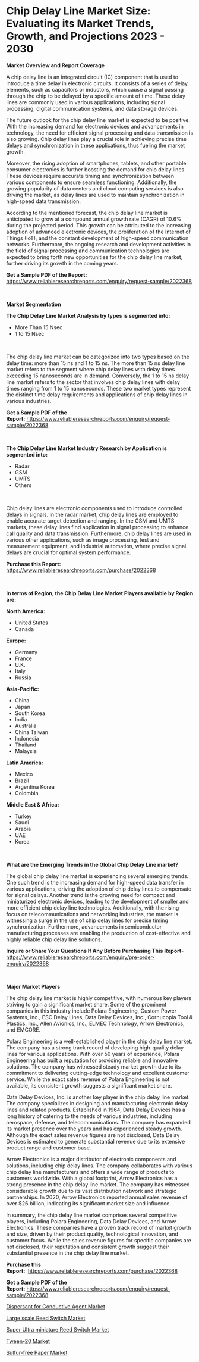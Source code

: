 <p><h1>Chip Delay Line Market Size: Evaluating its Market Trends, Growth, and Projections 2023 - 2030</h1></p><p><strong>Market Overview and Report Coverage</strong></p>
<p><p>A chip delay line is an integrated circuit (IC) component that is used to introduce a time delay in electronic circuits. It consists of a series of delay elements, such as capacitors or inductors, which cause a signal passing through the chip to be delayed by a specific amount of time. These delay lines are commonly used in various applications, including signal processing, digital communication systems, and data storage devices.</p><p>The future outlook for the chip delay line market is expected to be positive. With the increasing demand for electronic devices and advancements in technology, the need for efficient signal processing and data transmission is also growing. Chip delay lines play a crucial role in achieving precise time delays and synchronization in these applications, thus fueling the market growth.</p><p>Moreover, the rising adoption of smartphones, tablets, and other portable consumer electronics is further boosting the demand for chip delay lines. These devices require accurate timing and synchronization between various components to ensure seamless functioning. Additionally, the growing popularity of data centers and cloud computing services is also driving the market, as delay lines are used to maintain synchronization in high-speed data transmission.</p><p>According to the mentioned forecast, the chip delay line market is anticipated to grow at a compound annual growth rate (CAGR) of 10.6% during the projected period. This growth can be attributed to the increasing adoption of advanced electronic devices, the proliferation of the Internet of Things (IoT), and the constant development of high-speed communication networks. Furthermore, the ongoing research and development activities in the field of signal processing and communication technologies are expected to bring forth new opportunities for the chip delay line market, further driving its growth in the coming years.</p></p>
<p><strong>Get a Sample PDF of the Report:</strong> <a href="https://www.reliableresearchreports.com/enquiry/request-sample/2022368">https://www.reliableresearchreports.com/enquiry/request-sample/2022368</a></p>
<p>&nbsp;</p>
<p><strong>Market Segmentation</strong></p>
<p><strong>The Chip Delay Line Market Analysis by types is segmented into:</strong></p>
<p><ul><li>More Than 15 Nsec</li><li>1 to 15 Nsec</li></ul></p>
<p>&nbsp;</p>
<p><p>The chip delay line market can be categorized into two types based on the delay time: more than 15 ns and 1 to 15 ns. The more than 15 ns delay line market refers to the segment where chip delay lines with delay times exceeding 15 nanoseconds are in demand. Conversely, the 1 to 15 ns delay line market refers to the sector that involves chip delay lines with delay times ranging from 1 to 15 nanoseconds. These two market types represent the distinct time delay requirements and applications of chip delay lines in various industries.</p></p>
<p><strong>Get a Sample PDF of the Report:</strong>&nbsp;<a href="https://www.reliableresearchreports.com/enquiry/request-sample/2022368">https://www.reliableresearchreports.com/enquiry/request-sample/2022368</a></p>
<p>&nbsp;</p>
<p><strong>The Chip Delay Line Market Industry Research by Application is segmented into:</strong></p>
<p><ul><li>Radar</li><li>GSM</li><li>UMTS</li><li>Others</li></ul></p>
<p>&nbsp;</p>
<p><p>Chip delay lines are electronic components used to introduce controlled delays in signals. In the radar market, chip delay lines are employed to enable accurate target detection and ranging. In the GSM and UMTS markets, these delay lines find application in signal processing to enhance call quality and data transmission. Furthermore, chip delay lines are used in various other applications, such as image processing, test and measurement equipment, and industrial automation, where precise signal delays are crucial for optimal system performance.</p></p>
<p><strong>Purchase this Report:</strong>&nbsp; <a href="https://www.reliableresearchreports.com/purchase/2022368">https://www.reliableresearchreports.com/purchase/2022368</a></p>
<p>&nbsp;</p>
<p><strong>In terms of Region, the Chip Delay Line Market Players available by Region are:</strong></p>
<p>
    <p> <strong> North America: </strong>
        <ul>
            <li>United States</li>
            <li>Canada</li>
        </ul>
        </p> 
    <p> <strong> Europe: </strong>
        <ul>
            <li>Germany</li>
            <li>France</li>
            <li>U.K.</li>
            <li>Italy</li>
            <li>Russia</li>
        </ul>
        </p> 
    <p> <strong> Asia-Pacific: </strong>
        <ul>
            <li>China</li>
            <li>Japan</li>
            <li>South Korea</li>
            <li>India</li>
            <li>Australia</li>
            <li>China Taiwan</li>
            <li>Indonesia</li>
            <li>Thailand</li>
            <li>Malaysia</li>
        </ul>
        </p> 
    <p> <strong> Latin America: </strong>
        <ul>
            <li>Mexico</li>
            <li>Brazil</li>
            <li>Argentina Korea</li>
            <li>Colombia</li>
        </ul>
        </p> 
    <p> <strong> Middle East & Africa: </strong>
        <ul>
            <li>Turkey</li>
            <li>Saudi</li>
            <li>Arabia</li>
            <li>UAE</li>
            <li>Korea</li>
        </ul>
    </p>
    </p>
<p>&nbsp;</p>
<p><strong>What are the Emerging Trends in the Global Chip Delay Line market?</strong></p>
<p><p>The global chip delay line market is experiencing several emerging trends. One such trend is the increasing demand for high-speed data transfer in various applications, driving the adoption of chip delay lines to compensate for signal delays. Another trend is the growing need for compact and miniaturized electronic devices, leading to the development of smaller and more efficient chip delay line technologies. Additionally, with the rising focus on telecommunications and networking industries, the market is witnessing a surge in the use of chip delay lines for precise timing synchronization. Furthermore, advancements in semiconductor manufacturing processes are enabling the production of cost-effective and highly reliable chip delay line solutions.</p></p>
<p><strong>Inquire or Share Your Questions If Any Before Purchasing This Report</strong>- <a href="https://www.reliableresearchreports.com/enquiry/pre-order-enquiry/2022368">https://www.reliableresearchreports.com/enquiry/pre-order-enquiry/2022368</a></p>
<p>&nbsp;</p>
<p><strong>Major Market Players</strong></p>
<p><p>The chip delay line market is highly competitive, with numerous key players striving to gain a significant market share. Some of the prominent companies in this industry include Polara Engineering, Custom Power Systems, Inc., ESC Delay Lines, Data Delay Devices, Inc., Cornucopia Tool & Plastics, Inc., Allen Avionics, Inc., ELMEC Technology, Arrow Electronics, and EMCORE. </p><p>Polara Engineering is a well-established player in the chip delay line market. The company has a strong track record of developing high-quality delay lines for various applications. With over 50 years of experience, Polara Engineering has built a reputation for providing reliable and innovative solutions. The company has witnessed steady market growth due to its commitment to delivering cutting-edge technology and excellent customer service. While the exact sales revenue of Polara Engineering is not available, its consistent growth suggests a significant market share.</p><p>Data Delay Devices, Inc. is another key player in the chip delay line market. The company specializes in designing and manufacturing electronic delay lines and related products. Established in 1964, Data Delay Devices has a long history of catering to the needs of various industries, including aerospace, defense, and telecommunications. The company has expanded its market presence over the years and has experienced steady growth. Although the exact sales revenue figures are not disclosed, Data Delay Devices is estimated to generate substantial revenue due to its extensive product range and customer base.</p><p>Arrow Electronics is a major distributor of electronic components and solutions, including chip delay lines. The company collaborates with various chip delay line manufacturers and offers a wide range of products to customers worldwide. With a global footprint, Arrow Electronics has a strong presence in the chip delay line market. The company has witnessed considerable growth due to its vast distribution network and strategic partnerships. In 2020, Arrow Electronics reported annual sales revenue of over $26 billion, indicating its significant market size and influence.</p><p>In summary, the chip delay line market comprises several competitive players, including Polara Engineering, Data Delay Devices, and Arrow Electronics. These companies have a proven track record of market growth and size, driven by their product quality, technological innovation, and customer focus. While the sales revenue figures for specific companies are not disclosed, their reputation and consistent growth suggest their substantial presence in the chip delay line market.</p></p>
<p><strong>Purchase this Report:</strong>&nbsp;&nbsp;<a href="https://www.reliableresearchreports.com/purchase/2022368">https://www.reliableresearchreports.com/purchase/2022368</a></p>
<p></p>
<p><strong>Get a Sample PDF of the Report:</strong>&nbsp;<a href="https://www.reliableresearchreports.com/enquiry/request-sample/2022368">https://www.reliableresearchreports.com/enquiry/request-sample/2022368</a></p>
<p><p><a href="https://medium.com/@candicekoss1946/dispersant-for-conductive-agent-market-comprehensive-assessment-by-type-application-and-3f786ae6d5d9">Dispersant for Conductive Agent Market</a></p><p><a href="https://github.com/aliciawhite5576/Market-Research-Report-List-1/blob/main/large-scale-reed-switch-market.md">Large scale Reed Switch Market</a></p><p><a href="https://github.com/provorikovar/Market-Research-Report-List-1/blob/main/super-ultra-miniature-reed-switch-market.md">Super Ultra miniature Reed Switch Market</a></p><p><a href="https://medium.com/@rachaelward34/tween-20-market-analysis-its-cagr-market-segmentation-and-global-industry-overview-d8a8e25e512e">Tween-20 Market</a></p><p><a href="https://medium.com/@stoneernser2023/sulfur-free-paper-market-trends-and-market-analysis-forecasted-for-period-2023-2030-312b2e96e95d">Sulfur-free Paper Market</a></p></p>